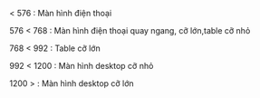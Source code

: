 < 576 : Màn hình điện thoại


576 < 768 : Màn hình điện thoại quay ngang, cỡ lớn,table cỡ nhỏ


768 < 992  : Table cỡ lớn


992 < 1200 : Màn hình desktop cỡ nhỏ


1200 > : Màn hình desktop cỡ lớn